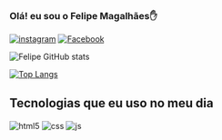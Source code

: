 
### Olá! eu sou o Felipe Magalhães✋

[![instagram](https://img.shields.io/badge/Instagram-E4405F?style=for-the-badge&logo=instagram&logoColor=white)](https://www.instagram.com/feelipemagalhaes/)
[![Facebook](https://img.shields.io/badge/Facebook-1877F2?style=for-the-badge&logo=facebook&logoColor=white)](https://www.facebook.com/profile.php?id=100057779114385)

![Felipe GitHub stats](https://github-readme-stats.vercel.app/api?username=felipemglh&show_icons=true&theme=dracula)

[![Top Langs](https://github-readme-stats.vercel.app/api/top-langs/?username=felipemglh&layout=compact)](https://github.com/felipemglh/github-readme-stats)

## Tecnologias que eu uso no meu dia 

<div style="display: inline_block">
  <img align="center" alt="html5" src="https://img.shields.io/badge/HTML5-E34F26?style=for-the-badge&logo=html5&logoColor=white" />
  <img align="center" alt="css" src="https://img.shields.io/badge/CSS3-1572B6?style=for-the-badge&logo=css3&logoColor=white" />
  <img align="center" alt="js" src="https://img.shields.io/badge/JavaScript-F7DF1E?style=for-the-badge&logo=javascript&logoColor=black" />
  
</div><br/>
